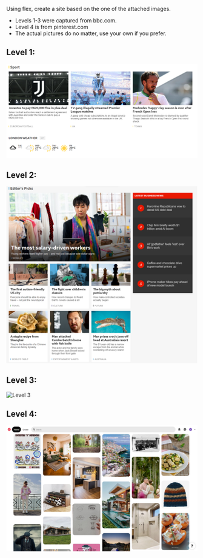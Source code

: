 Using flex, create a site based on the one of the attached images.
- Levels 1-3 were captured from bbc.com.
- Level 4 is from pinterest.com
- The actual pictures do no matter, use your own if you prefer.

## Level 1:
![Level 1](https://github.com/fms/FullStack_April-2023/blob/main/02-SCSS/05-flex/home-puzzles/level-1.png)

## Level 2:
![Level 2](https://github.com/fms/FullStack_April-2023/blob/main/02-SCSS/05-flex/home-puzzles/level-2.png)

## Level 3:
![Level 3](https://github.com/fms/FullStack_April-2023/blob/main/02-SCSS/05-flex/home-puzzles/level-3.png)

## Level 4:
![Level 4](https://github.com/fms/FullStack_April-2023/blob/main/02-SCSS/05-flex/home-puzzles/level-4.png)
